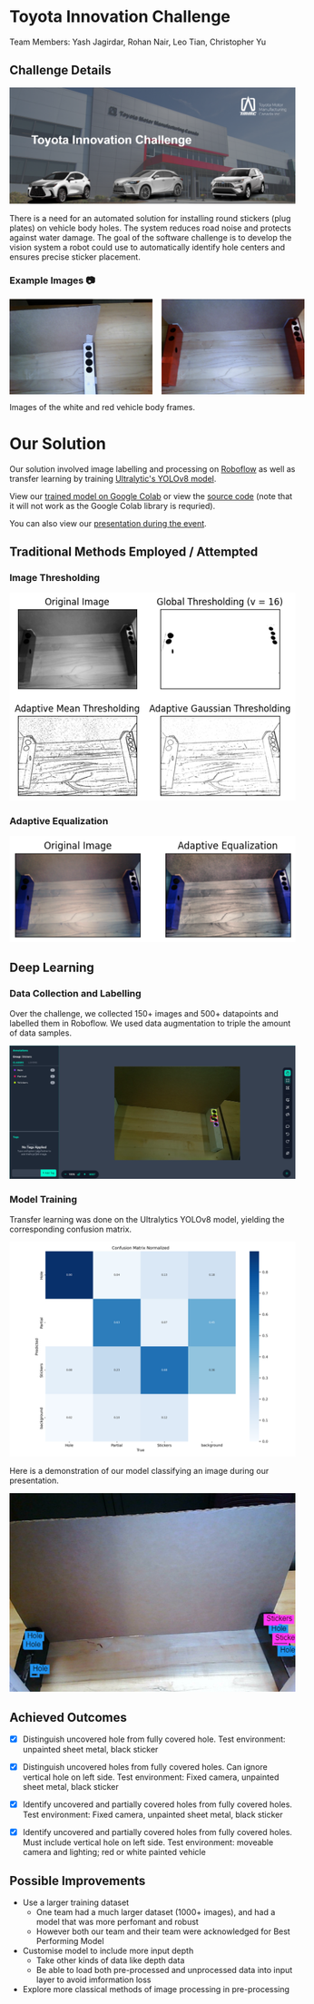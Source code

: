 # Toyota Innovation Challenge

Team Members: Yash Jagirdar, Rohan Nair, Leo Tian, Christopher Yu

## Challenge Details

<img src="./images/toyota_innovation_challenge.png">

There is a need for an automated solution for installing round stickers (plug plates) on vehicle body holes. The system reduces road noise and protects against water damage. The goal of the software challenge is to develop the vision system a robot could use to automatically identify hole centers and ensures precise sticker placement.

### Example Images 📷
<div style="display: flex; align-items: center; gap: 1rem">
<img style="width: 50%; height: 50%" src="./Training Data/Examples/White/10_some_holes_covered.jpg">
<img style="width: 50%; height: 50%" src="./Training Data/Examples/Red/1_no_holes_covered.jpg">
</div>

Images of the white and red vehicle body frames.

# Our Solution

Our solution involved image labelling and processing on [Roboflow](https://roboflow.com/) as well as transfer learning by training [Ultralytic's YOLOv8 model](https://docs.ultralytics.com/).

View our [trained model on Google Colab](https://colab.research.google.com/drive/1VLiiRDIPV27SUa_jskTNK7KiPJ_vsEvu?usp=sharing) or view the [source code](./ToyotaInnovationChallenge.ipynb) (note that it will not work as the Google Colab library is requried).

You can also view our [presentation during the event](./Innovation_Challenge_Presentation.pptx).

## Traditional Methods Employed / Attempted

### Image Thresholding
<img src="./images/thresholding.png">

### Adaptive Equalization
<img src="./images/adaptive_equalization.png">

## Deep Learning

### Data Collection and Labelling

Over the challenge, we collected 150+ images and 500+ datapoints and labelled them in Roboflow. We used data augmentation to triple the amount of data samples.

<img src="./images/roboflow.png">

### Model Training

Transfer learning was done on the Ultralytics YOLOv8 model, yielding the corresponding confusion matrix.

<img src="./images/confusion_matrix.png">

Here is a demonstration of our model classifying an image during our presentation.

<img src="./images/result.png">

## Achieved Outcomes
- [x] Distinguish uncovered hole from fully covered hole. Test environment: unpainted sheet metal, black sticker

- [x] Distinguish uncovered holes from fully covered holes. Can ignore vertical hole on left side. Test environment: Fixed camera, unpainted sheet metal, black sticker

- [x] Identify uncovered and partially covered holes from fully covered holes. Test environment: Fixed camera, unpainted sheet metal, black sticker

- [x] Identify uncovered and partially covered holes from fully covered holes. Must include vertical hole on left side. Test environment: moveable camera and lighting; red or white painted vehicle

## Possible Improvements

- Use a larger training dataset
    - One team had a much larger dataset (1000+ images), and had a model that was more perfomant and robust
    - However both our team and their team were acknowledged for Best Performing Model
- Customise model to include more input depth
    - Take other kinds of data like depth data
    - Be able to load both pre-processed and unprocessed data into input layer to avoid imformation loss
- Explore more classical methods of image processing in pre-processing
